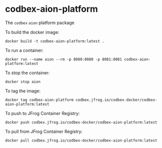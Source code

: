 # codbex-aion-platform

The `codbex` `aion` platform package

To build the docker image:

    docker build -t codbex-aion-platform:latest .

To run a container:

    docker run --name aion --rm -p 8080:8080 -p 8081:8081 codbex-aion-platform:latest
    
To stop the container:

    docker stop aion

To tag the image:

    docker tag codbex-aion-platform codbex.jfrog.io/codbex-docker/codbex-aion-platform:latest

To push to JFrog Container Registry:

    docker push codbex.jfrog.io/codbex-docker/codbex-aion-platform:latest

To pull from JFrog Container Registry:

    docker pull codbex.jfrog.io/codbex-docker/codbex-aion-platform:latest
